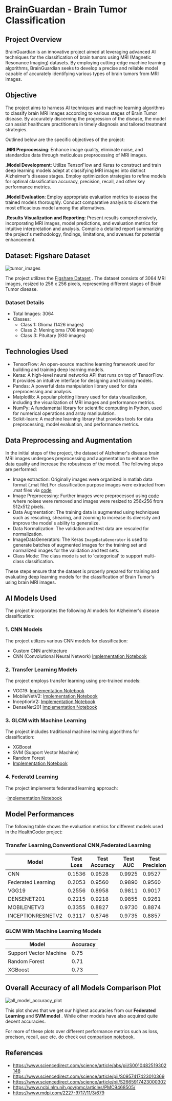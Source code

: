 # **BrainGuardan - Brain Tumor Classification**

## Project Overview

BrainGuardian is an innovative project aimed at leveraging advanced AI techniques for the classification of brain tumors using MRI (Magnetic Resonance Imaging) datasets. By employing cutting-edge machine learning algorithms, BrainGuardian seeks to develop a precise and reliable model capable of accurately identifying various types of brain tumors from MRI images.

## Objective

The project aims to harness AI techniques and machine learning algorithms to classify brain MRI images according to various stages of Brain Tumor disease. By accurately discerning the progression of the disease, the model can assist healthcare practitioners in timely diagnosis and tailored treatment strategies.

Outlined below are the specific objectives of the project:

**.MRI Preprocessing**: Enhance image quality, eliminate noise, and standardize data through meticulous preprocessing of MRI images.

**.Model Development**: Utilize TensorFlow and Keras to construct and train deep learning models adept at classifying MRI images into distinct Alzheimer's disease stages. Employ optimization strategies to refine models for optimal classification accuracy, precision, recall, and other key performance metrics.

**.Model Evaluation**: Employ appropriate evaluation metrics to assess the trained models thoroughly. Conduct comparative analysis to discern the most efficacious model among the alternatives.

**.Results Visualization and Reporting**: Present results comprehensively, incorporating MRI images, model predictions, and evaluation metrics for intuitive interpretation and analysis. Compile a detailed report summarizing the project's methodology, findings, limitations, and avenues for potential enhancement.

## Dataset: Figshare Dataset

![tumor_images](https://github.com/Nirmit1910/BrainTumor/assets/65971697/72c3dd55-1295-455a-ac37-0170b84e3f71)

The project utilizes the [Figshare Dataset](https://figshare.com/articles/dataset/brain_tumor_dataset/1512427) . The dataset consists of 3064  MRI images, resized to 256 x 256 pixels, representing different stages of Brain Tumor disease.

### Dataset Details

- Total Images: 3064
- Classes:
  - Class 1: Glioma (1426 images)
  - Class 2: Meningioma (708 images)
  - Class 3: Pituitary (930 images)



## Technologies Used

- TensorFlow: An open-source machine learning framework used for building and training deep learning models.
- Keras: A high-level neural networks API that runs on top of TensorFlow. It provides an intuitive interface for designing and training models.
- Pandas: A powerful data manipulation library used for data preprocessing and analysis.
- Matplotlib: A popular plotting library used for data visualization, including the visualization of MRI images and performance metrics.
- NumPy: A fundamental library for scientific computing in Python, used for numerical operations and array manipulation.
- Scikit-learn: A machine learning library that provides tools for data preprocessing, model evaluation, and performance metrics.

## Data Preprocessing and Augmentation

In the initial steps of the project, the dataset of Alzheimer's disease brain MRI images undergoes preprocessing and augmentation to enhance the data quality and increase the robustness of the model. The following steps are performed:

- Image extraction: Originally images were organized in matlab data format (.mat file).For classification purpose images were extracted from .mat files via [code](https://github.com/Nirmit1910/BrainTumor/blob/main/img_extraction.m)
- Image Preprocessing: Further images were preprocessed using [code](https://github.com/Nirmit1910/BrainTumor/blob/main/preprocessing.py) where noises were removed and images were resized to 256x256 from 512x512 pixels.
- Data Augmentation: The training data is augmented using techniques such as rescaling, shearing, and zooming to increase its diversity and improve the model's ability to generalize.
- Data Normalization: The validation and test data are rescaled for normalization.
- ImageDataGenerators: The Keras `ImageDataGenerator` is used to generate batches of augmented images for the training set and normalized images for the validation and test sets.
- Class Mode: The class mode is set to 'categorical' to support multi-class classification.

These steps ensure that the dataset is properly prepared for training and evaluating deep learning models for the classification of Brain Tumor's using brain MRI images.


## AI Models Used

The project incorporates the following AI models for Alzheimer's disease classification:

### 1. CNN Models

The project utilizes various CNN models for classification:

- Custom CNN architecture
- CNN (Convolutional Neural Network) [Implementation Notebook](https://github.com/Nirmit1910/BrainTumor/blob/main/Custom%20CNN%20Model/braintumorcnn.ipynb)

### 2. Transfer Learning Models

The project employs transfer learning using pre-trained models:


- VGG19: [Implementation Notebook](https://github.com/Nirmit1910/BrainTumor/blob/main/Transfer%20Learning/braintumour-vgg19.ipynb)
- MobileNetV2: [Implementation Notebook](https://github.com/Nirmit1910/BrainTumor/blob/main/Transfer%20Learning/braintumour-mobilenetv2.ipynb)
- InceptionV2: [Implementation Notebook](https://github.com/Nirmit1910/BrainTumor/blob/main/Transfer%20Learning/braintumour-inceptionresnetv2.ipynb)
- DenseNet201 [Implementation Notebook](https://github.com/Nirmit1910/BrainTumor/blob/main/Transfer%20Learning/braintumour-densenet201.ipynb)

### 3. GLCM with Machine Learning
The project includes traditional machine learning algorithms for classification:

- XGBoost
- SVM (Support Vector Machine)
- Random Forest
-  [Implementation Notebook](https://github.com/Nirmit1910/BrainTumor/blob/main/GLCM/braintumorglcm.ipynb)


### 4. Federatd Learning

The project implements federated learning approach:

-[Implementation Notebook](https://github.com/Nirmit1910/BrainTumor/blob/main/Federated%20Learning/federated-learning.ipynb)


## Model Performances

The following table shows the evaluation metrics for different models used in the HealthCoder project:

### Transfer Learning,Conventional CNN,Federated Learning

| Model               | Test Loss | Test Accuracy | Test AUC | Test Precision | Test Recall |
|---------------------|-----------|---------------|----------|----------------|-------------|
| CNN                 | 0.1536    | 0.9528        | 0.9925   | 0.9527         | 0.9511      |
| Federated Learning  | 0.2053    | 0.9560        | 0.9890   | 0.9560         | 0.9560      |
| VGG19               | 0.2556    | 0.8958        | 0.9811   | 0.9017         | 0.8811      |
| DENSENET201         | 0.2215    | 0.9218        | 0.9855   | 0.9261         | 0.9186      |
| MOBILENETV3         | 0.3355    | 0.8827        | 0.9730   | 0.8874         | 0.8730      |
| INCEPTIONRESNETV2   | 0.3117    | 0.8746        | 0.9735   | 0.8857         | 0.8583      |

### GLCM With Machine Learning Models


| Model                  | Accuracy |
|------------------------|----------|
| Support Vector Machine | 0.75     |
| Random Forest          | 0.71     |
| XGBoost                | 0.73     |




## Overall Accuracy of all Models Comparison Plot
![all_model_accuracy_plot](https://github.com/Nirmit1910/BrainTumor/assets/65971697/d3c214fb-3b0c-473d-8b6e-295e201cea62)


This plot shows that we get our highest accuracies from our **Federated Learning** and **SVM model** . While other models have also acquired quite decent accuracies.

For more of these plots over different performance metrics such as loss, precison, recall, auc etc. do check out [comparison notebook](https://github.com/Nirmit1910/BrainTumor/blob/main/modelcomparions.ipynb).



## References

- https://www.sciencedirect.com/science/article/abs/pii/S0010482519302148
- https://www.sciencedirect.com/science/article/pii/S0957417423010369
- https://www.sciencedirect.com/science/article/pii/S2665917423000302
- https://www.ncbi.nlm.nih.gov/pmc/articles/PMC9468505/
- https://www.mdpi.com/2227-9717/11/3/679

